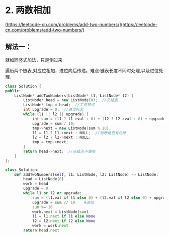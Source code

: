 # 2. 两数相加

[https://leetcode-cn.com/problems/add-two-numbers/](https://leetcode-cn.com/problems/add-two-numbers/)

## 解法一：

就如同竖式加法，只是倒过来

遍历两个链表,对应位相加，进位向后传递。难点:链表长度不同时处理,以及进位处理.

```cpp
class Solution {
public:
    ListNode* addTwoNumbers(ListNode* l1, ListNode* l2) {
        ListNode* head = new ListNode(0);  //头结点
        ListNode* tmp = head;  //工作节点
        int upgrade = 0;  //进位标志
        while (l1 || l2 || upgrade) {
            int sum = (l1 ? l1->val : 0) + (l2 ? l2->val : 0) + upgrade;
            upgrade = sum / 10;
            tmp->next = new ListNode(sum % 10);
            l1 = l1 ? l1->next : NULL;  //判断是否有后继
            l2 = l2 ? l2->next : NULL;
            tmp = tmp->next;
        }
        return head->next;  //头结点不使用
    }
};
```

```python
class Solution:
    def addTwoNumbers(self, l1: ListNode, l2: ListNode) -> ListNode:
        head = ListNode(0)
        work = head
        upgrade = 0
        while l1 or l2 or upgrade:
            sum = (l1.val if l1 else 0) + (l2.val if l2 else 0) + upgrade
            upgrade = sum // 10    #进位
            sum %= 10
            work.next = ListNode(sum)
            l1 = l1.next if l1 else None
            l2 = l2.next if l2 else None
            work = work.next
        return head.next
```

